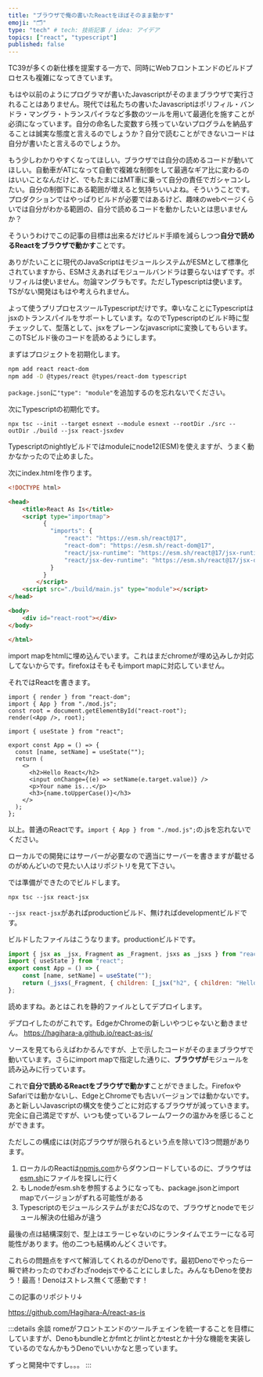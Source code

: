 ```yaml
---
title: "ブラウザで俺の書いたReactをほぼそのまま動かす"
emoji: "🗂"
type: "tech" # tech: 技術記事 / idea: アイデア
topics: ["react", "typescript"]
published: false
---
```


TC39が多くの新仕様を提案する一方で、同時にWebフロントエンドのビルドプロセスも複雑になってきています。

もはや以前のようにプログラマが書いたJavascriptがそのままブラウザで実行されることはありません。現代では私たちの書いたJavascriptはポリフィル・バンドラ・マングラ・トランスパイラなど多数のツールを用いて最適化を施すことが必須になっています。自分の命名した変数すら残っていないプログラムを納品することは誠実な態度と言えるのでしょうか？自分で読むことができないコードは自分が書いたと言えるのでしょうか。

もう少しわかりやすくなってほしい。ブラウザでは自分の読めるコードが動いてほしい。自動車がATになって自動で複雑な制御をして最適なギア比に変わるのはいいことなんだけど、でもたまにはMT車に乗って自分の責任でガシャコンしたい。自分の制御下にある範囲が増えると気持ちいいよね。そういうことです。プロダクションではやっぱりビルドが必要ではあるけど、趣味のwebページくらいでは自分がわかる範囲の、自分で読めるコードを動かしたいとは思いませんか？

そういうわけでこの記事の目標は出来るだけビルド手順を減らしつつ**自分で読めるReactをブラウザで動かす**ことです。

ありがたいことに現代のJavaScriptはモジュールシステムがESMとして標準化されていますから、ESMさえあればモジュールバンドラは要らないはずです。ポリフィルは使いません。勿論マングラもです。ただしTypescriptは使います。TSがない開発はもはや考えられません。

よって使うプリプロセスツールTypescriptだけです。幸いなことにTypescriptはjsxのトランスパイルをサポートしています。なのでTypescriptのビルド時に型チェックして、型落として、jsxをプレーンなjavascriptに変換してもらいます。このTSビルド後のコードを読めるようにします。

まずはプロジェクトを初期化します。

```sh
npm add react react-dom
npm add -D @types/react @types/react-dom typescript
```
`package.json`に`"type": "module"`を追加するのを忘れないでください。

次にTypescriptの初期化です。

```
npx tsc --init --target esnext --module esnext --rootDir ./src --outDir ./build --jsx react-jsxdev
```

Typescriptのnightlyビルドではmoduleにnode12(ESM)を使えますが、うまく動かなかったので止めました。

次にindex.htmlを作ります。

```html
<!DOCTYPE html>

<head>
    <title>React As Is</title>
    <script type="importmap">
          {
            "imports": {
                "react": "https://esm.sh/react@17",
                "react-dom": "https://esm.sh/react-dom@17",
                "react/jsx-runtime": "https://esm.sh/react@17/jsx-runtime",
                "react/jsx-dev-runtime": "https://esm.sh/react@17/jsx-dev-runtime"
            }
          }
        </script>
    <script src="./build/main.js" type="module"></script>
</head>

<body>
    <div id="react-root"></div>
</body>

</html>
```

import mapをhtmlに埋め込んでいます。これはまだchromeが埋め込みしか対応してないからです。firefoxはそもそもimport mapに対応していません。

それではReactを書きます。

```ts:src/main.tsx
import { render } from "react-dom";
import { App } from "./mod.js";
const root = document.getElementById("react-root");
render(<App />, root);
```


```ts:src/mod.tsx
import { useState } from "react";

export const App = () => {
  const [name, setName] = useState("");
  return (
    <>
      <h2>Hello React</h2>
      <input onChange={(e) => setName(e.target.value)} />
      <p>Your name is...</p>
      <h3>{name.toUpperCase()}</h3>
    </>
  );
};
```

以上。普通のReactです。`import { App } from "./mod.js";`の.jsを忘れないでください。

ローカルでの開発にはサーバーが必要なので適当にサーバーを書きますが載せるのがめんどいので見たい人はリポジトリを見て下さい。

では準備ができたのでビルドします。

```
npx tsc --jsx react-jsx
```

`--jsx react-jsx`があればproductionビルド、無ければdevelopmentビルドです。

ビルドしたファイルはこうなります。productionビルドです。

```js:build/mod.js
import { jsx as _jsx, Fragment as _Fragment, jsxs as _jsxs } from "react/jsx-runtime";
import { useState } from "react";
export const App = () => {
    const [name, setName] = useState("");
    return (_jsxs(_Fragment, { children: [_jsx("h2", { children: "Hello React" }), _jsx("input", { onChange: (e) => setName(e.target.value) }), _jsx("p", { children: "Your name is..." }), _jsx("h3", { children: name.toUpperCase() })] }));
};
```

読めますね。あとはこれを静的ファイルとしてデプロイします。

デプロイしたのがこれです。EdgeかChromeの新しいやつじゃないと動きません。
https://hagihara-a.github.io/react-as-is/

ソースを見てもらえばわかるんですが、上で示したコードがそのままブラウザで動いています。さらにimport mapで指定した通りに、**ブラウザが**モジュールを読み込みに行っています。

これで**自分で読めるReactをブラウザで動かす**ことができました。FirefoxやSafariでは動かないし、EdgeとChromeでも古いバージョンでは動かないです。あと新しいJavascriptの構文を使うごとに対応するブラウザが減っていきます。完全に自己満足ですが、いつも使っているフレームワークの温かみを感じることができます。

ただしこの構成には(対応ブラウザが限られるという点を除いて)3つ問題があります。

1. ローカルのReactは[npmjs.com](https://www.npmjs.com/)からダウンロードしているのに、ブラウザは[esm.sh](https://esm.sh/)にファイルを探しに行く
1. もしnodeがesm.shを参照するようになっても、package.jsonとimport mapでバージョンがずれる可能性がある
2. TypescriptのモジュールシステムがまだCJSなので、ブラウザとnodeでモジュール解決の仕組みが違う

最後の点は結構深刻で、型上はエラーじゃないのにランタイムでエラーになる可能性があります。他の二つも結構めんどくさいです。

これらの問題点をすべて解消してくれるのがDenoです。最初Denoでやったら一瞬で終わったのでわざわざnodejsでやることにしました。みんなもDenoを使おう！最高！Denoはストレス無くて感動です！

この記事のリポジトリ↓

https://github.com/Hagihara-A/react-as-is

:::details 余談
romeがフロントエンドのツールチェインを統一することを目標にしていますが、Denoもbundleとかfmtとかlintとかtestとか十分な機能を実装しているのでなんかもうDenoでいいかなと思っています。

ずっと開発中ですし。。。
:::

